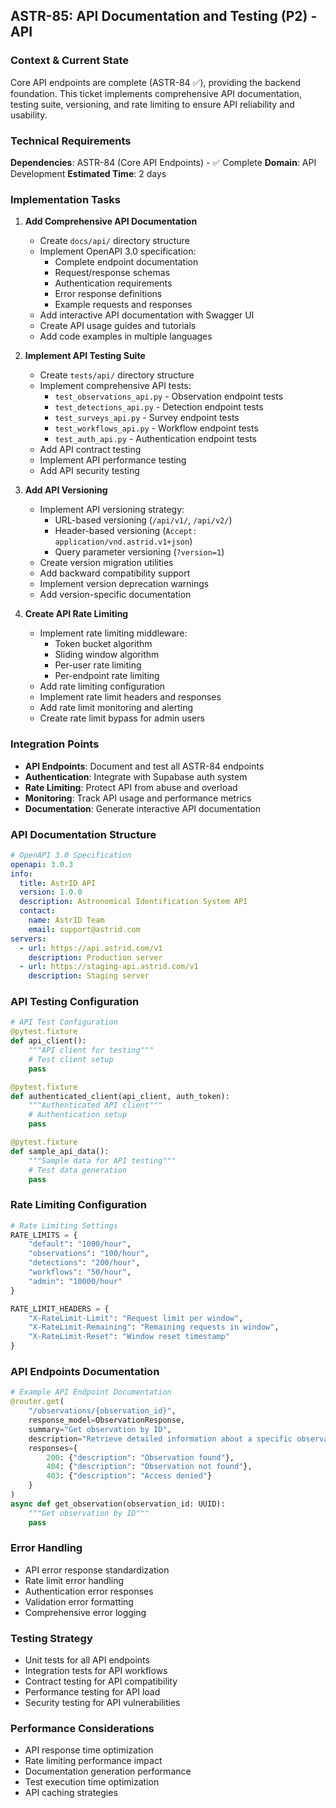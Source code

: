## **ASTR-85: API Documentation and Testing (P2) - API**

### **Context & Current State**
Core API endpoints are complete (ASTR-84 ✅), providing the backend foundation. This ticket implements comprehensive API documentation, testing suite, versioning, and rate limiting to ensure API reliability and usability.

### **Technical Requirements**

**Dependencies**: ASTR-84 (Core API Endpoints) - ✅ Complete
**Domain**: API Development
**Estimated Time**: 2 days

### **Implementation Tasks**

1. **Add Comprehensive API Documentation**
   - Create `docs/api/` directory structure
   - Implement OpenAPI 3.0 specification:
     - Complete endpoint documentation
     - Request/response schemas
     - Authentication requirements
     - Error response definitions
     - Example requests and responses
   - Add interactive API documentation with Swagger UI
   - Create API usage guides and tutorials
   - Add code examples in multiple languages

2. **Implement API Testing Suite**
   - Create `tests/api/` directory structure
   - Implement comprehensive API tests:
     - `test_observations_api.py` - Observation endpoint tests
     - `test_detections_api.py` - Detection endpoint tests
     - `test_surveys_api.py` - Survey endpoint tests
     - `test_workflows_api.py` - Workflow endpoint tests
     - `test_auth_api.py` - Authentication endpoint tests
   - Add API contract testing
   - Implement API performance testing
   - Add API security testing

3. **Add API Versioning**
   - Implement API versioning strategy:
     - URL-based versioning (`/api/v1/`, `/api/v2/`)
     - Header-based versioning (`Accept: application/vnd.astrid.v1+json`)
     - Query parameter versioning (`?version=1`)
   - Create version migration utilities
   - Add backward compatibility support
   - Implement version deprecation warnings
   - Add version-specific documentation

4. **Create API Rate Limiting**
   - Implement rate limiting middleware:
     - Token bucket algorithm
     - Sliding window algorithm
     - Per-user rate limiting
     - Per-endpoint rate limiting
   - Add rate limiting configuration
   - Implement rate limit headers and responses
   - Add rate limit monitoring and alerting
   - Create rate limit bypass for admin users

### **Integration Points**

- **API Endpoints**: Document and test all ASTR-84 endpoints
- **Authentication**: Integrate with Supabase auth system
- **Rate Limiting**: Protect API from abuse and overload
- **Monitoring**: Track API usage and performance metrics
- **Documentation**: Generate interactive API documentation

### **API Documentation Structure**
```yaml
# OpenAPI 3.0 Specification
openapi: 3.0.3
info:
  title: AstrID API
  version: 1.0.0
  description: Astronomical Identification System API
  contact:
    name: AstrID Team
    email: support@astrid.com
servers:
  - url: https://api.astrid.com/v1
    description: Production server
  - url: https://staging-api.astrid.com/v1
    description: Staging server
```

### **API Testing Configuration**
```python
# API Test Configuration
@pytest.fixture
def api_client():
    """API client for testing"""
    # Test client setup
    pass

@pytest.fixture
def authenticated_client(api_client, auth_token):
    """Authenticated API client"""
    # Authentication setup
    pass

@pytest.fixture
def sample_api_data():
    """Sample data for API testing"""
    # Test data generation
    pass
```

### **Rate Limiting Configuration**
```python
# Rate Limiting Settings
RATE_LIMITS = {
    "default": "1000/hour",
    "observations": "100/hour",
    "detections": "200/hour",
    "workflows": "50/hour",
    "admin": "10000/hour"
}

RATE_LIMIT_HEADERS = {
    "X-RateLimit-Limit": "Request limit per window",
    "X-RateLimit-Remaining": "Remaining requests in window",
    "X-RateLimit-Reset": "Window reset timestamp"
}
```

### **API Endpoints Documentation**
```python
# Example API Endpoint Documentation
@router.get(
    "/observations/{observation_id}",
    response_model=ObservationResponse,
    summary="Get observation by ID",
    description="Retrieve detailed information about a specific observation",
    responses={
        200: {"description": "Observation found"},
        404: {"description": "Observation not found"},
        403: {"description": "Access denied"}
    }
)
async def get_observation(observation_id: UUID):
    """Get observation by ID"""
    pass
```

### **Error Handling**
- API error response standardization
- Rate limit error handling
- Authentication error responses
- Validation error formatting
- Comprehensive error logging

### **Testing Strategy**
- Unit tests for all API endpoints
- Integration tests for API workflows
- Contract testing for API compatibility
- Performance testing for API load
- Security testing for API vulnerabilities

### **Performance Considerations**
- API response time optimization
- Rate limiting performance impact
- Documentation generation performance
- Test execution time optimization
- API caching strategies
